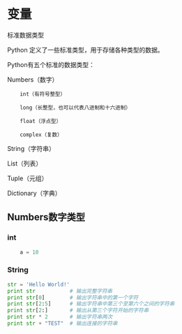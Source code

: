 # 变量
标准数据类型

Python 定义了一些标准类型，用于存储各种类型的数据。

Python有五个标准的数据类型：


Numbers（数字）
        
        int（有符号整型）
           
        long（长整型，也可以代表八进制和十六进制）

        float（浮点型）

        complex（复数）
String（字符串）

List（列表）

Tuple（元组）

Dictionary（字典）

## Numbers数字类型

### int
```python
    a = 10
```

### String
```python
str = 'Hello World!'
print str           # 输出完整字符串
print str[0]        # 输出字符串中的第一个字符
print str[2:5]      # 输出字符串中第三个至第六个之间的字符串
print str[2:]       # 输出从第三个字符开始的字符串
print str * 2       # 输出字符串两次
print str + "TEST"  # 输出连接的字符串
```

